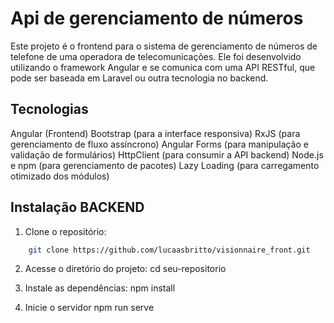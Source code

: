 # Api de gerenciamento de números
Este projeto é o frontend para o sistema de gerenciamento de números de telefone de uma operadora de telecomunicações. Ele foi desenvolvido utilizando o framework Angular e se comunica com uma API RESTful, que pode ser baseada em Laravel ou outra tecnologia no backend.

## Tecnologias
Angular (Frontend)
Bootstrap (para a interface responsiva)
RxJS (para gerenciamento de fluxo assíncrono)
Angular Forms (para manipulação e validação de formulários)
HttpClient (para consumir a API backend)
Node.js e npm (para gerenciamento de pacotes)
Lazy Loading (para carregamento otimizado dos módulos)

## Instalação BACKEND

1. Clone o repositório:
```bash    
    git clone https://github.com/lucaasbritto/visionnaire_front.git
```

2. Acesse o diretório do projeto:
    cd seu-repositorio

3. Instale as dependências: npm install

4. Inicie o servidor npm run serve